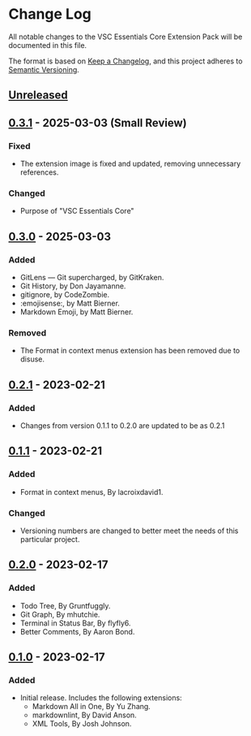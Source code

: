 # Change Log

All notable changes to the VSC Essentials Core Extension Pack will be documented in this file.

The format is based on [Keep a Changelog](https://keepachangelog.com/en/1.0.0/),
and this project adheres to [Semantic Versioning](https://semver.org/spec/v2.0.0.html).

## [Unreleased]

## [0.3.1] - 2025-03-03 (Small Review)

### Fixed

* The extension image is fixed and updated, removing unnecessary references.

### Changed

* Purpose of "VSC Essentials Core"

## [0.3.0] - 2025-03-03

### Added

* GitLens — Git supercharged, by GitKraken.
* Git History, by Don Jayamanne.
* gitignore, by CodeZombie.
* :emojisense:, by Matt Bierner.
* Markdown Emoji, by Matt Bierner.

### Removed

* The Format in context menus extension has been removed due to disuse.

## [0.2.1] - 2023-02-21

### Added

* Changes from version 0.1.1 to 0.2.0 are updated to be as 0.2.1

## [0.1.1] - 2023-02-21

### Added

* Format in context menus, By lacroixdavid1.

### Changed

* Versioning numbers are changed to better meet the needs of this particular project.

## [0.2.0] - 2023-02-17

### Added

* Todo Tree, By Gruntfuggly.
* Git Graph, By mhutchie.
* Terminal in Status Bar, By flyfly6.
* Better Comments, By Aaron Bond.

## [0.1.0] - 2023-02-17

### Added

* Initial release. Includes the following extensions:
  * Markdown All in One, By Yu Zhang.
  * markdownlint, By David Anson.
  * XML Tools, By Josh Johnson.

[Unreleased]: https://github.com/Gydunhn/VSC-Essentials/tree/develop
[0.3.4]: https://github.com/Gydunhn/VSC-Essentials/releases/tag/0.3.4
[0.3.1]: https://github.com/Gydunhn/VSC-Essentials/releases/tag/0.3.1
[0.3.0]: https://github.com/Gydunhn/VSC-Essentials/releases/tag/0.3.0
[0.2.1]: https://github.com/Gydunhn/VSC-Essentials/releases/tag/0.2.1
[0.2.0]: https://github.com/Gydunhn/VSC-Essentials/releases/tag/0.2.0
[0.1.1]: https://github.com/Gydunhn/VSC-Essentials/releases/tag/0.1.1
[0.1.0]: https://github.com/Gydunhn/VSC-Essentials/releases/tag/0.1.0
